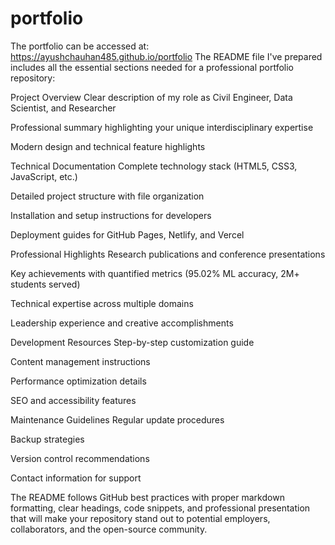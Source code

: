 # portfolio
The portfolio can be accessed at: https://ayushchauhan485.github.io/portfolio
The README file I've prepared includes all the essential sections needed for a professional portfolio repository:

Project Overview
Clear description of my role as Civil Engineer, Data Scientist, and Researcher

Professional summary highlighting your unique interdisciplinary expertise

Modern design and technical feature highlights

Technical Documentation
Complete technology stack (HTML5, CSS3, JavaScript, etc.)

Detailed project structure with file organization

Installation and setup instructions for developers

Deployment guides for GitHub Pages, Netlify, and Vercel

Professional Highlights
Research publications and conference presentations

Key achievements with quantified metrics (95.02% ML accuracy, 2M+ students served)

Technical expertise across multiple domains

Leadership experience and creative accomplishments

Development Resources
Step-by-step customization guide

Content management instructions

Performance optimization details

SEO and accessibility features

Maintenance Guidelines
Regular update procedures

Backup strategies

Version control recommendations

Contact information for support

The README follows GitHub best practices with proper markdown formatting, clear headings, code snippets, and professional presentation that will make your repository stand out to potential employers, collaborators, and the open-source community.
